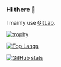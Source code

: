 ### Hi there 👋

I mainly use [GitLab](https://gitlab.com/Athozus).

[![trophy](https://github-profile-trophy.vercel.app/?username=Athozus)](https://github.com/ryo-ma/github-profile-trophy)

[![Top Langs](https://github-readme-stats.vercel.app/api/top-langs/?username=Athozus)](https://github.com/anuraghazra/github-readme-stats)

[![GitHub stats](https://github-readme-stats.vercel.app/api?username=Athozus)](https://github.com/anuraghazra/github-readme-stats)
